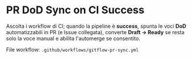 # PR DoD Sync on CI Success

Ascolta i workflow di CI; quando la pipeline è **success**, spunta le voci **DoD** automatizzabili in PR (e Issue collegata), converte **Draft → Ready** se resta solo la voce manual e abilita l'automerge se consentito.

File workflow: `.github/workflows/gitflow-pr-sync.yml`
